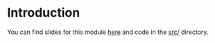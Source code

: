 # Introduction

You can find slides for this module [here](slides/pdf) and code in the [src/](src/) directory.
